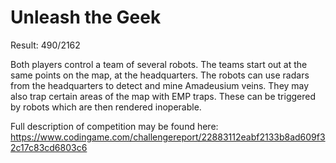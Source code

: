 # Unleash the Geek

Result: 490/2162

Both players control a team of several robots. The teams start out at the same points on the map, at the headquarters. The robots can use radars from the headquarters to detect and mine Amadeusium veins. They may also trap certain areas of the map with EMP traps. These can be triggered by robots which are then rendered inoperable.

Full description of competition may be found here:
https://www.codingame.com/challengereport/22883112eabf2133b8ad609f32c17c83cd6803c6